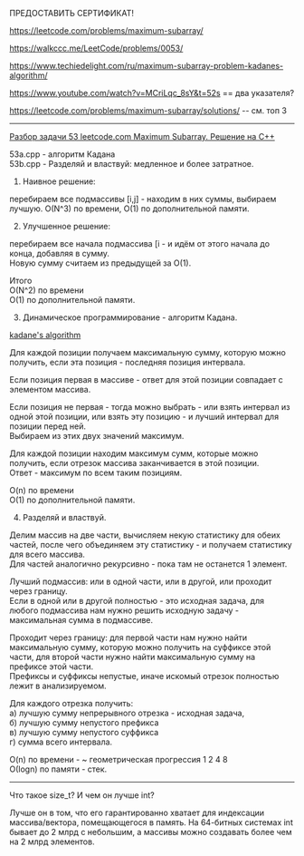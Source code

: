 ПРЕДОСТАВИТЬ СЕРТИФИКАТ!

https://leetcode.com/problems/maximum-subarray/

https://walkccc.me/LeetCode/problems/0053/

https://www.techiedelight.com/ru/maximum-subarray-problem-kadanes-algorithm/

https://www.youtube.com/watch?v=MCriLqc_8sY&t=52s == два указателя?

https://leetcode.com/problems/maximum-subarray/solutions/ -- см. топ 3

____

[Разбор задачи 53 leetcode.com Maximum Subarray. Решение на C++](https://www.youtube.com/watch?v=JGoQK5MUbIY)

53a.cpp - алгоритм Кадана  
53b.cpp - Разделяй и властвуй: медленное и более затратное.

1. Наивное решение: 

перебираем все подмассивы [i,j] - находим в них суммы, выбираем лучшую. O(N^3) по времени, O(1) по дополнительной памяти.

2. Улучшенное решение: 

перебираем все начала подмассива [i - и 
идём от этого начала до конца, добавляя в сумму.  
Новую сумму считаем из предыдущей за O(1).  

Итого  
O(N^2) по времени  
O(1) по дополнительной памяти.

3. Динамическое программирование - алгоритм Кадана.

[kadane's algorithm](https://en.wikipedia.org/wiki/Maximum_subarray_problem)

Для каждой позиции получаем максимальную сумму, которую можно получить, если эта позиция - последняя позиция интервала.

Если позиция первая в массиве - ответ для этой позиции совпадает с элементом массива.

Если позиция не первая - тогда можно выбрать - или взять интервал из одной этой позиции, или взять эту позицию - и лучший интервал для позиции перед ней.  
Выбираем из этих двух значений максимум.

Для каждой позиции находим максимум сумм, которые можно получить, если отрезок массива заканчивается в этой позиции.  
Ответ - максимум по всем таким позициям.  

O(n) по времени  
O(1) по дополнительной памяти.


4. Разделяй и властвуй.

Делим массив на две части, вычисляем некую статистику для обеих частей, после чего объединяем эту статистику - и получаем статистику для всего массива.  
Для частей аналогично рекурсивно - пока там не останется 1 элемент.

Лучший подмассив: или в одной части, или в другой, или проходит через границу.  
Если в одной или в другой полностью - это исходная задача, для любого подмассива нам нужно решить исходную задачу - максимальная сумма в подмассиве.

Проходит через границу: для первой части нам нужно найти максимальную сумму, которую можно получить на суффиксе этой части, для второй части нужно найти максимальную сумму на префиксе этой части.  
Префиксы и суффиксы непустые, иначе искомый отрезок полностью лежит в анализируемом.

Для каждого отрезка получить:  
а) лучшую сумму непрерывного отрезка - исходная задача,  
б) лучшую сумму непустого префикса  
в) лучшую сумму непустого суффикса  
г) сумма всего интервала.  

O(n) по времени - ~ геометрическая прогрессия 1 2 4 8  
О(logn) по памяти - стек.

_______

Что такое size_t? И чем он лучше int?

Лучше он в том, что его гарантированно хватает для индексации массива/вектора, помещающегося в память. На 64-битных системах int бывает до 2 млрд с небольшим, а массивы можно создавать более чем на 2 млрд элементов.
